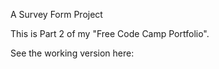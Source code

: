 A Survey Form Project

This is Part 2 of my "Free Code Camp Portfolio".

See the working version here: